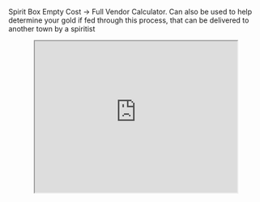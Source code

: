 

Spirit Box Empty Cost -> Full Vendor Calculator. 
Can also be used to help determine your gold if fed through this process, that can be delivered to another town by a spiritist
<html>
<center>
<body><iframe width="400" height="300" src="https://docs.google.com/spreadsheets/d/14OLfDe0jdz1kwO_DtR-WMh9gToSFPKzaR2YlQ-RNkCw/edit?usp=sharing?gid=0&amp;rm=minimal&amp;single=true&amp;widget=true&amp;headers=false"></iframe></body>
</center>
</html>
  

